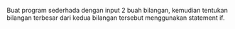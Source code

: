 Buat program sederhada dengan input 2 buah bilangan, kemudian tentukan bilangan terbesar dari kedua bilangan tersebut menggunakan statement if.
